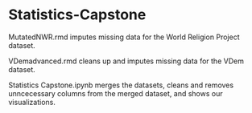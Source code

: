 # Statistics-Capstone

MutatedNWR.rmd imputes missing data for the World Religion Project dataset.

VDemadvanced.rmd cleans up and imputes missing data for the VDem dataset.

Statistics Capstone.ipynb merges the datasets, cleans and removes unncecessary columns from the merged dataset, and shows our visualizations.
